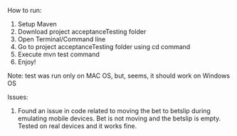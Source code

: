 How to run:

1. Setup Maven
2. Download project acceptanceTesting folder
3. Open Terminal/Command line
4. Go to project acceptanceTesting folder using cd command
5. Execute mvn test command
6. Enjoy!

Note: test was run only on MAC OS, but, seems, it should work on Windows OS

Issues:

1. Found an issue in code related to moving the bet to betslip during emulating mobile devices. 
Bet is not moving and the betslip is empty.
Tested on real devices and it works fine.
